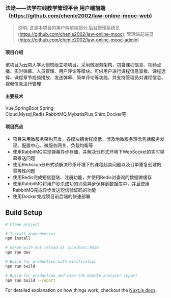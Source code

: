 ### 法途——法学在线教学管理平台 用户端前端（https://github.com/chenle2002/law-online-mooc-web)
> 说明: 这是本项目的用户端前端部分,后台管理系统见(https://github.com/chenle2002/law-online-mooc),
管理端前端见(https://github.com/chenle2002/law-online-mooc-admin)
#### 项目介绍
该项目为云南大学大创校级立项项目，采用微服务架构，包含课程信息、视频点播、实时弹幕、人员管理、用户评论等模块。可供用户进行课程信息查看、课程选择、课程章节视频播放、发送弹幕、简单评论等功能，并支持管理员对课程信息、视频信息进行管理

#### 主要技术

Vue,SpringBoot,Spring Cloud,Mysql,Redis,RabbitMQ,MybatisPlus,Shiro,Docker等

#### 项目亮点

* 项目采用微服务架构开发，各模块耦合程度低，涉及地微服务理念包括服务发现、配置中心、微服务网关、负载均衡等
* 使用RabbitMQ实现弹幕异步存储，并解决分布式环境下WebSocket的实时弹幕推送问题
* 使用Redisson分布式锁解决秒杀环境下的课程超卖问题以及订单重复创建的幂等性问题
* 使用Redis完成短信登陆、注册功能，并使用Redis对查询的数据做缓存
* 使用RabbitMQ将用户秒杀成功的消息异步保存到数据库中，并且使用RabbitMQ完成异步发送短信验证码的功能
* 使用Docker完成项目前后端的快速部署

## Build Setup

```bash
# Clone project

# Install dependencies
npm install

# Serve with hot reload at localhost:9528
npm run dev

# Build for production with minification
npm run build

# Build for production and view the bundle analyzer report
npm run build --report
```

For detailed explanation on how things work, checkout the [Nuxt.js docs](https://github.com/nuxt/nuxt.js).

